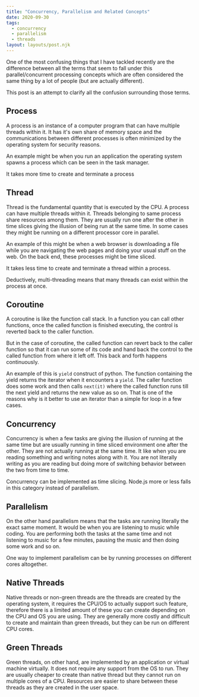 ```yaml
---
title: "Concurrency, Parallelism and Related Concepts"
date: 2020-09-30
tags:
  - concurrency
  - parallelism
  - threads
layout: layouts/post.njk
---
```


One of the most confusing things that I have tackled recently are the difference between all the terms that seem to fall under this parallel/concurrent processing concepts which are often considered the same thing by a lot of people (but are actually different).

This post is an attempt to clarify all the confusion surrounding those terms.

## Process

A process is an instance of a computer program that can have multiple threads within it. It has it's own share of memory space and the communications between different processes is often minimized by the operating system for security reasons.

An example might be when you run an application the operating system spawns a process which can be seen in the task manager.

It takes more time to create and terminate a process

## Thread

Thread is the fundamental quantity that is executed by the CPU. A process can have multiple threads within it. Threads belonging to same process share resources among them. They are usually run one after the other in time slices giving the illusion of being run at the same time. In some cases they might be running on a different processor core in parallel.

An example of this might be when a web browser is downloading a file while you are navigating the web pages and doing your usual stuff on the web. On the back end, these processes might be time sliced.

It takes less time to create and terminate a thread within a process.

Deductively, multi-threading means that many threads can exist within the process at once.

## Coroutine

A coroutine is like the function call stack. In a function you can call other functions, once the called function is finished executing, the control is reverted back to the caller function.

But in the case of coroutine, the called function can revert back to the caller function so that it can run some of its code and hand back the control to the called function from where it left off. This back and forth happens continuously.

An example of this is `yield` construct of python. The function containing the yield returns the iterator when it encounters a `yield`. The caller function does some work and then calls `next(it)` where the called function runs till the next yield and returns the new value as so on. That is one of the reasons why is it better to use an iterator than a simple for loop in a few cases.

## Concurrency

Concurrency is when a few tasks are giving the illusion of running at the same time but are usually running in time sliced environment one after the other. They are not actually running at the same time. It like when you are reading something and writing notes along with it. You are not literally writing as you are reading but doing more of switching behavior between the two from time to time.

Concurrency can be implemented as time slicing. Node.js more or less falls in this category instead of parallelism.

## Parallelism

On the other hand parallelism means that the tasks are running literally the exact same moment. It would be when you are listening to music while coding. You are performing both the tasks at the same time and not listening to music for a few minutes, pausing the music and then doing some work and so on.

One way to implement parallelism can be by running processes on different cores altogether.

## Native Threads

Native threads or non-green threads are the threads are created by the operating system, it requires the CPU/OS to actually support such feature, therefore there is a limited amount of these you can create depending on the CPU and OS you are using. They are generally more costly and difficult to create and maintain than green threads, but they can be run on different CPU cores.

## Green Threads

Green threads, on other hand, are implemented by an application or virtual machine virtually. It does not require any support from the OS to run. They are usually cheaper to create than native thread but they cannot run on multiple cores of a CPU. Resources are easier to share between these threads as they are created in the user space.
